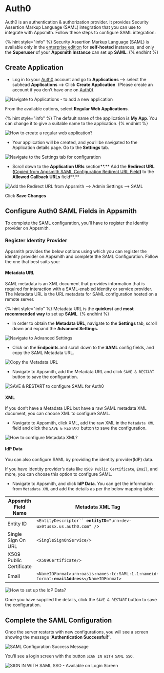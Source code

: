 # Auth0

Auth0 is an authentication & authorization provider. It provides Security Assertion Markup Language (SAML) integration that you can use to integrate with Appsmith. Follow these steps to configure SAML integration:

{% hint style="info" %}
Security Assertion Markup Language (SAML) is available only in the [enterprise edition](https://www.appsmith.com/pricing) for **self-hosted** instances, and only the **Superuser** of your **Appsmith Instance** can set up **SAML**.
{% endhint %}

## Create Application

* Log in to your [Auth0](https://auth0.com) account and go to **Applications -->** select the subhead **Applications -->** Click **Create Application**. (Please create an account if you don’t have one on [Auth0](https://auth0.com)).

![Navigate to Applications - to add a new application](../../../../.gitbook/assets/Auth0-NewApplication-SAML-Authentication-singlewebpage.png)

From the available options, select **Regular Web Applications**.

{% hint style="info" %}
The default name of the application is **My App**. You can change it to give a suitable name to the application.
{% endhint %}

![How to create a regular web application?](../../../../.gitbook/assets/Auth0-NewApplication-SAML-RegularWebApp.png)

* Your application will be created, and you’ll be navigated to the Application details page. Go to the **Settings** tab.

![Navigate to the Settings tab for configuration](../../../../.gitbook/assets/Auth0-SAML-Settings-Tab.png)

* Scroll down to the **Application URIs** section**.** Add the **Redirect URL (**[Copied from Appsmith SAML Configuration Redirect URL Field](./#redirect-url)**)** to the **Allowed Callback URLs** field**.**

![Add the Redirect URL from Appsmith --> Admin Settings --> SAML](<../../../../.gitbook/assets/Auth0-SAML-Allowed CallbackURLs.png>)

Click **Save Changes**

## Configure Auth0 SAML Fields in Appsmith

To complete the SAML configuration, you’ll have to register the identity provider on Appsmith.

### Register Identity Provider

Appsmith provides the below options using which you can register the identity provider on Appsmith and complete the SAML Configuration. Follow the one that best suits you:

#### Metadata URL

SAML metadata is an XML document that provides information that is required for interaction with a SAML-enabled identity or service provider. The Metadata URL is the URL metadata for SAML configuration hosted on a remote server.

{% hint style="info" %}
Metadata URL is the **quickest** and **most recommended way** to set up **SAML**.
{% endhint %}

* In order to obtain the **Metadata URL**, navigate to the **Settings** tab, scroll down and expand the **Advanced Settings.**

![Navigate to Advanced Settings](<../../../../.gitbook/assets/Auth0-SAML-Advanced Settings.png>)

* Click on the **Endpoints** and scroll down to the **SAML** config fields, and copy the SAML Metadata URL.

![Copy the Metadata URL](../../../../.gitbook/assets/Auth0-SAML-Metadata-URL.png)

* Navigate to Appsmith, add the Metadata URL and click `SAVE & RESTART` button to save the configuration.

![SAVE & RESTART to configure SAML for Auth0](../../../../.gitbook/assets/Appsmith-Admin-Settings-Authentication-SAML-Metadata-URL.png)

#### XML

If you don’t have a Metadata URL but have a raw SAML metadata XML document, you can choose XML to configure SAML.

* Navigate to Appsmith, click XML, add the raw XML in the `Metadata XML` field and click the `SAVE & RESTART` button to save the configuration.

![How to configure Metadata XML?](../../../../.gitbook/assets/Appsmith-Admin-Settings-Authentication-SAML-XML.png)

#### IdP Data

You can also configure SAML by providing the identity provider(IdP) data.

If you have Identity provider’s data like `X509 Public Certificate`, `Email`, and more, you can choose this option to configure SAML.

* Navigate to Appsmith, and click **IdP Data**. You can get the information from `Metadata XML` and add the details as per the below mapping table:

| **Appsmith Field Name** | **Metadata XML Tag**                                                                          |
| ----------------------- | --------------------------------------------------------------------------------------------- |
| Entity ID               | `<EntityDescriptor`` `**`entityID`**`="urn:dev-ux0tussx.us.auth0.com" /`>                     |
| Single Sign On URL      | `<SingleSignOnService/>`                                                                      |
| X509 Public Certificate | `<X509Certificate/>`                                                                          |
| Email                   | `<NameIDFormat>urn:oasis:names:tc:SAML:1.1:nameid-format:`**`emailAddress`**`</NameIDFormat>` |

![How to set up the IdP Data?](../../../../.gitbook/assets/Appsmith-Admin-Settings-Authentication-SAML-IdP-Data.png)

Once you have supplied the details, click the `SAVE & RESTART` button to save the configuration.

## Complete the SAML Configuration

Once the server restarts with new configurations, you will see a screen showing the message ‘**Authentication Successful!’**.

![SAML Configuration Success Message](../../../../.gitbook/assets/Appsmith-SAML-Authentication-Successful.png)

You’ll see a login screen with the button `SIGN IN WITH SAML SSO`.

![SIGN IN WITH SAML SSO - Available on Login Screen](../../../../.gitbook/assets/Appsmith-Login-Screen-Shows-SAML.png)

